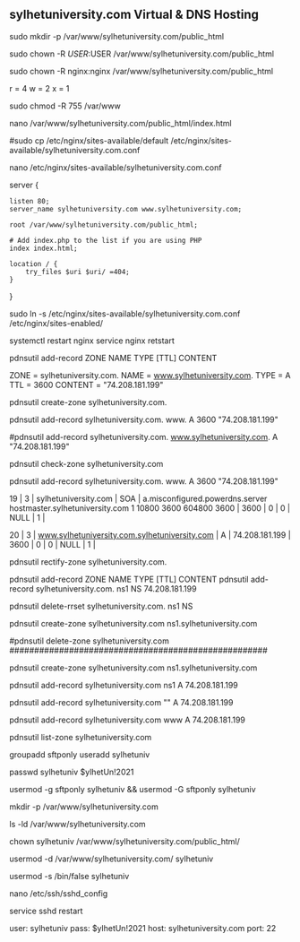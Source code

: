 ## sylhetuniversity.com Virtual & DNS Hosting
sudo mkdir -p /var/www/sylhetuniversity.com/public_html


sudo chown -R $USER:$USER /var/www/sylhetuniversity.com/public_html

sudo chown -R nginx:nginx /var/www/sylhetuniversity.com/public_html


r = 4
w = 2
x = 1


sudo chmod -R 755 /var/www


nano /var/www/sylhetuniversity.com/public_html/index.html


#sudo cp /etc/nginx/sites-available/default /etc/nginx/sites-available/sylhetuniversity.com.conf

nano /etc/nginx/sites-available/sylhetuniversity.com.conf


server {

	listen 80;
	server_name sylhetuniversity.com www.sylhetuniversity.com;

	root /var/www/sylhetuniversity.com/public_html;

	# Add index.php to the list if you are using PHP
	index index.html;

	location / {
		try_files $uri $uri/ =404;
	}
}



sudo ln -s /etc/nginx/sites-available/sylhetuniversity.com.conf /etc/nginx/sites-enabled/


systemctl restart nginx
service nginx retstart




pdnsutil add-record ZONE NAME TYPE [TTL] CONTENT

ZONE = sylhetuniversity.com.
NAME = www.sylhetuniversity.com.
TYPE = A
TTL = 3600
CONTENT = "74.208.181.199"

pdnsutil create-zone sylhetuniversity.com.

pdnsutil add-record sylhetuniversity.com. www. A 3600 "74.208.181.199"

#pdnsutil add-record sylhetuniversity.com. www.sylhetuniversity.com. A "74.208.181.199"




pdnsutil check-zone sylhetuniversity.com

pdnsutil add-record sylhetuniversity.com. www. A 3600 "74.208.181.199"








19 |         3 | sylhetuniversity.com                          | SOA  | a.misconfigured.powerdns.server hostmaster.sylhetuniversity.com 1 10800 3600 604800 3600 | 3600 |    0 |        0 | NULL                             |    1 |


20 |         3 | www.sylhetuniversity.com.sylhetuniversity.com | A    | 74.208.181.199                                                                           | 3600 |    0 |        0 | NULL                             |    1 |



pdnsutil rectify-zone sylhetuniversity.com.

pdnsutil add-record ZONE NAME TYPE [TTL] CONTENT
pdnsutil add-record sylhetuniversity.com. ns1 NS 74.208.181.199


pdnsutil delete-rrset sylhetuniversity.com. ns1 NS


pdnsutil create-zone sylhetuniversity.com ns1.sylhetuniversity.com


#pdnsutil delete-zone sylhetuniversity.com
####################################################

pdnsutil create-zone sylhetuniversity.com ns1.sylhetuniversity.com

pdnsutil add-record sylhetuniversity.com ns1 A 74.208.181.199

pdnsutil add-record sylhetuniversity.com "" A 74.208.181.199

pdnsutil add-record sylhetuniversity.com www A 74.208.181.199

pdnsutil list-zone sylhetuniversity.com


groupadd sftponly
useradd sylhetuniv

passwd sylhetuniv
$ylhetUn!2021

usermod -g sftponly sylhetuniv && usermod -G sftponly sylhetuniv

mkdir -p /var/www/sylhetuniversity.com

ls -ld /var/www/sylhetuniversity.com

chown sylhetuniv /var/www/sylhetuniversity.com/public_html/

usermod -d /var/www/sylhetuniversity.com/ sylhetuniv

usermod -s /bin/false sylhetuniv


nano /etc/ssh/sshd_config

service sshd restart

user: sylhetuniv
pass: $ylhetUn!2021
host: sylhetuniversity.com
port: 22
